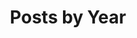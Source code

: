 ---
title: "Posts by Year"
permalink: /year-archive/
layout: posts
author_profile: true
sidebar_post_list: true
---